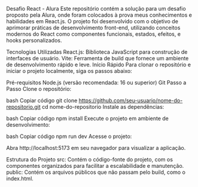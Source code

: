 Desafio React - Alura
Este repositório contém a solução para um desafio proposto pela Alura, onde foram colocados à prova meus conhecimentos e habilidades em React.js. O projeto foi desenvolvido com o objetivo de aprimorar práticas de desenvolvimento front-end, utilizando conceitos modernos do React como componentes funcionais, estados, efeitos, e hooks personalizados.

Tecnologias Utilizadas
React.js: Biblioteca JavaScript para construção de interfaces de usuário.
Vite: Ferramenta de build que fornece um ambiente de desenvolvimento rápido e leve.
Início Rápido
Para clonar o repositório e iniciar o projeto localmente, siga os passos abaixo:

Pré-requisitos
Node.js (versão recomendada: 16 ou superior)
Git
Passo a Passo
Clone o repositório:

bash
Copiar código
git clone https://github.com/seu-usuario/nome-do-repositorio.git
cd nome-do-repositorio
Instale as dependências:

bash
Copiar código
npm install
Execute o projeto em ambiente de desenvolvimento:

bash
Copiar código
npm run dev
Acesse o projeto:

Abra http://localhost:5173 em seu navegador para visualizar a aplicação.

Estrutura do Projeto
src: Contém o código-fonte do projeto, com os componentes organizados para facilitar a escalabilidade e manutenção.
public: Contém os arquivos públicos que não passam pelo build, como o index.html.
